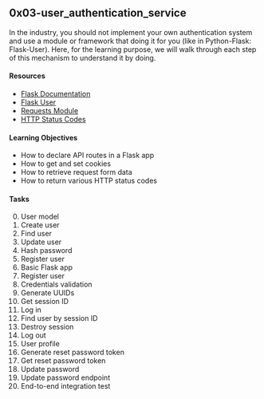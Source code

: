 ## 0x03-user_authentication_service

In the industry, you should not implement your own authentication system and use a module or framework that doing it for you (like in Python-Flask: Flask-User). 
Here, for the learning purpose, we will walk through each step of this mechanism to understand it by doing.

#### Resources
- [Flask Documentation](https://flask.palletsprojects.com/en/1.1.x/quickstart/)
- [Flask User](https://flask-user.readthedocs.io/en/latest/)
- [Requests Module](https://requests.kennethreitz.org/en/latest/user/quickstart/)
- [HTTP Status Codes](https://www.w3.org/Protocols/rfc2616/rfc2616-sec10.html)

#### Learning Objectives
- How to declare API routes in a Flask app
- How to get and set cookies
- How to retrieve request form data
- How to return various HTTP status codes


#### Tasks

0. User model
1. Create user
2. Find user
3. Update user
4. Hash password
5. Register user
6. Basic Flask app
7. Register user
8. Credentials validation
9. Generate UUIDs
10. Get session ID
11. Log in
12. Find user by session ID
13. Destroy session
14. Log out
15. User profile
16. Generate reset password token
17. Get reset password token
18. Update password
19. Update password endpoint
20. End-to-end integration test

